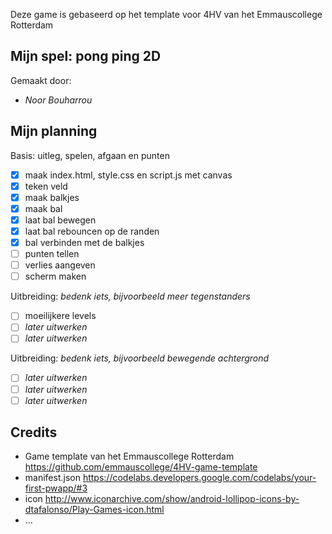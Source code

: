Deze game is gebaseerd op het template voor 4HV van het Emmauscollege Rotterdam

## Mijn spel: pong ping 2D
Gemaakt door:
- *Noor Bouharrou*


## Mijn planning

Basis: uitleg, spelen, afgaan en punten
- [x] maak index.html, style.css en script.js met canvas
- [x] teken veld
- [x] maak balkjes
- [x] maak bal
- [x] laat bal bewegen
- [x] laat bal rebouncen op de randen
- [x] bal verbinden met de balkjes 
- [ ] punten tellen
-	[ ] verlies aangeven
- [ ] scherm maken

Uitbreiding: *bedenk iets, bijvoorbeeld meer tegenstanders*
- [ ] moeilijkere levels
- [ ] *later uitwerken*
- [ ] *later uitwerken*

Uitbreiding: *bedenk iets, bijvoorbeeld bewegende achtergrond*
- [ ] *later uitwerken*
- [ ] *later uitwerken*
- [ ] *later uitwerken*

## Credits
- Game template van het Emmauscollege Rotterdam https://github.com/emmauscollege/4HV-game-template
- manifest.json https://codelabs.developers.google.com/codelabs/your-first-pwapp/#3
- icon http://www.iconarchive.com/show/android-lollipop-icons-by-dtafalonso/Play-Games-icon.html
- ...
